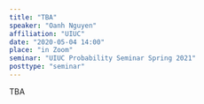 ```yaml
---
title: "TBA"
speaker: "Oanh Nguyen"
affiliation: "UIUC"
date: "2020-05-04 14:00"
place: "in Zoom"
seminar: "UIUC Probability Seminar Spring 2021" 
posttype: "seminar"
---
```


TBA
